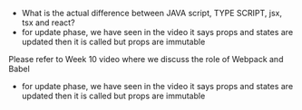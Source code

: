 - What is the actual difference between JAVA script, TYPE SCRIPT, jsx, tsx and react?
- for update phase, we have seen in the video it says props and states are updated then it is called but props are immutable

Please refer to Week 10 video where we discuss the role of Webpack and Babel
- for update phase, we have seen in the video it says props and states are updated then it is called but props are immutable